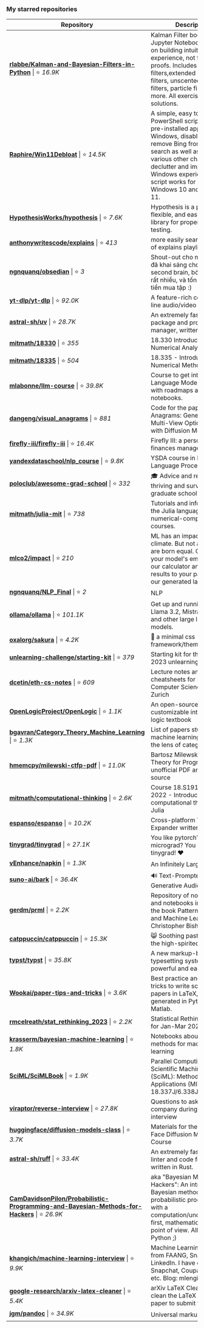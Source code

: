 ### My starred repositories
| **Repository** | **Description** |
| -------------- | --------------- |
| **[rlabbe/Kalman-and-Bayesian-Filters-in-Python](https://github.com/rlabbe/Kalman-and-Bayesian-Filters-in-Python)** \| ⭐ *16.9K* | Kalman Filter book using Jupyter Notebook. Focuses on building intuition and experience, not formal proofs.  Includes Kalman filters,extended Kalman filters, unscented Kalman filters, particle filters, and more. All exercises include solutions.
| **[Raphire/Win11Debloat](https://github.com/Raphire/Win11Debloat)** \| ⭐ *14.5K* | A simple, easy to use PowerShell script to remove pre-installed apps from Windows, disable telemetry, remove Bing from Windows search as well as perform various other changes to declutter and improve your Windows experience. This script works for both Windows 10 and Windows 11.
| **[HypothesisWorks/hypothesis](https://github.com/HypothesisWorks/hypothesis)** \| ⭐ *7.6K* | Hypothesis is a powerful, flexible, and easy to use library for property-based testing.
| **[anthonywritescode/explains](https://github.com/anthonywritescode/explains)** \| ⭐ *413* | more easily searchable list of explains playlist
| **[ngnquanq/obsedian](https://github.com/ngnquanq/obsedian)** \| ⭐ *3* | Shout-out cho ngntrgduc vì đã khai sáng cho tôi về second brain, bởi vì tôi viết rất nhiều, và tốn rất nhiều tiền mua tập :)
| **[yt-dlp/yt-dlp](https://github.com/yt-dlp/yt-dlp)** \| ⭐ *92.0K* | A feature-rich command-line audio/video downloader
| **[astral-sh/uv](https://github.com/astral-sh/uv)** \| ⭐ *28.7K* | An extremely fast Python package and project manager, written in Rust.
| **[mitmath/18330](https://github.com/mitmath/18330)** \| ⭐ *355* | 18.330 Introduction to Numerical Analysis
| **[mitmath/18335](https://github.com/mitmath/18335)** \| ⭐ *504* | 18.335 - Introduction to Numerical Methods course
| **[mlabonne/llm-course](https://github.com/mlabonne/llm-course)** \| ⭐ *39.8K* | Course to get into Large Language Models (LLMs) with roadmaps and Colab notebooks.
| **[dangeng/visual_anagrams](https://github.com/dangeng/visual_anagrams)** \| ⭐ *881* | Code for the paper "Visual Anagrams: Generating Multi-View Optical Illusions with Diffusion Models"
| **[firefly-iii/firefly-iii](https://github.com/firefly-iii/firefly-iii)** \| ⭐ *16.4K* | Firefly III: a personal finances manager
| **[yandexdataschool/nlp_course](https://github.com/yandexdataschool/nlp_course)** \| ⭐ *9.8K* | YSDA course in Natural Language Processing
| **[poloclub/awesome-grad-school](https://github.com/poloclub/awesome-grad-school)** \| ⭐ *332* | 🎓 Advice and resources for thriving and surviving graduate school
| **[mitmath/julia-mit](https://github.com/mitmath/julia-mit)** \| ⭐ *738* | Tutorials and information on the Julia language for MIT numerical-computation courses.
| **[mlco2/impact](https://github.com/mlco2/impact)** \| ⭐ *210* | ML has an impact on the climate. But not all models are born equal. Compute your model's emissions with our calculator and add the results to your paper with our generated latex template
| **[ngnquanq/NLP_Final](https://github.com/ngnquanq/NLP_Final)** \| ⭐ *2* | NLP 
| **[ollama/ollama](https://github.com/ollama/ollama)** \| ⭐ *101.1K* | Get up and running with Llama 3.2, Mistral, Gemma 2, and other large language models.
| **[oxalorg/sakura](https://github.com/oxalorg/sakura)** \| ⭐ *4.2K* | :cherry_blossom: a minimal css framework/theme.
| **[unlearning-challenge/starting-kit](https://github.com/unlearning-challenge/starting-kit)** \| ⭐ *379* | Starting kit for the NeurIPS 2023 unlearning challenge
| **[dcetin/eth-cs-notes](https://github.com/dcetin/eth-cs-notes)** \| ⭐ *609* | Lecture notes and cheatsheets for Master's in Computer Science at ETH Zurich
| **[OpenLogicProject/OpenLogic](https://github.com/OpenLogicProject/OpenLogic)** \| ⭐ *1.1K* | An open-source, customizable intermediate logic textbook
| **[bgavran/Category_Theory_Machine_Learning](https://github.com/bgavran/Category_Theory_Machine_Learning)** \| ⭐ *1.3K* | List of papers studying machine learning through the lens of category theory
| **[hmemcpy/milewski-ctfp-pdf](https://github.com/hmemcpy/milewski-ctfp-pdf)** \| ⭐ *11.0K* | Bartosz Milewski's 'Category Theory for Programmers' unofficial PDF and LaTeX source
| **[mitmath/computational-thinking](https://github.com/mitmath/computational-thinking)** \| ⭐ *2.6K* | Course 18.S191 at MIT, Fall 2022 - Introduction to computational thinking with Julia
| **[espanso/espanso](https://github.com/espanso/espanso)** \| ⭐ *10.2K* | Cross-platform Text Expander written in Rust
| **[tinygrad/tinygrad](https://github.com/tinygrad/tinygrad)** \| ⭐ *27.1K* | You like pytorch? You like micrograd? You love tinygrad! ❤️ 
| **[vEnhance/napkin](https://github.com/vEnhance/napkin)** \| ⭐ *1.3K* | An Infinitely Large Napkin
| **[suno-ai/bark](https://github.com/suno-ai/bark)** \| ⭐ *36.4K* | 🔊 Text-Prompted Generative Audio Model
| **[gerdm/prml](https://github.com/gerdm/prml)** \| ⭐ *2.2K* | Repository of notes, code and notebooks in Python for the book Pattern Recognition and Machine Learning by Christopher Bishop
| **[catppuccin/catppuccin](https://github.com/catppuccin/catppuccin)** \| ⭐ *15.3K* | 😸 Soothing pastel theme for the high-spirited!
| **[typst/typst](https://github.com/typst/typst)** \| ⭐ *35.8K* | A new markup-based typesetting system that is powerful and easy to learn.
| **[Wookai/paper-tips-and-tricks](https://github.com/Wookai/paper-tips-and-tricks)** \| ⭐ *3.6K* | Best practice and tips & tricks to write scientific papers in LaTeX, with figures generated in Python or Matlab.
| **[rmcelreath/stat_rethinking_2023](https://github.com/rmcelreath/stat_rethinking_2023)** \| ⭐ *2.2K* | Statistical Rethinking Course for Jan-Mar 2023
| **[krasserm/bayesian-machine-learning](https://github.com/krasserm/bayesian-machine-learning)** \| ⭐ *1.8K* | Notebooks about Bayesian methods for machine learning
| **[SciML/SciMLBook](https://github.com/SciML/SciMLBook)** \| ⭐ *1.9K* | Parallel Computing and Scientific Machine Learning (SciML): Methods and Applications (MIT 18.337J/6.338J)
| **[viraptor/reverse-interview](https://github.com/viraptor/reverse-interview)** \| ⭐ *27.8K* | Questions to ask the company during your interview
| **[huggingface/diffusion-models-class](https://github.com/huggingface/diffusion-models-class)** \| ⭐ *3.7K* | Materials for the Hugging Face Diffusion Models Course
| **[astral-sh/ruff](https://github.com/astral-sh/ruff)** \| ⭐ *33.4K* | An extremely fast Python linter and code formatter, written in Rust.
| **[CamDavidsonPilon/Probabilistic-Programming-and-Bayesian-Methods-for-Hackers](https://github.com/CamDavidsonPilon/Probabilistic-Programming-and-Bayesian-Methods-for-Hackers)** \| ⭐ *26.9K* | aka "Bayesian Methods for Hackers": An introduction to Bayesian methods + probabilistic programming with a computation/understanding-first, mathematics-second point of view. All in pure Python ;)  
| **[khangich/machine-learning-interview](https://github.com/khangich/machine-learning-interview)** \| ⭐ *9.9K* | Machine Learning Interviews from FAANG, Snapchat, LinkedIn. I have offers from Snapchat, Coupang, Stitchfix etc. Blog: mlengineer.io.
| **[google-research/arxiv-latex-cleaner](https://github.com/google-research/arxiv-latex-cleaner)** \| ⭐ *5.4K* | arXiv LaTeX Cleaner: Easily clean the LaTeX code of your paper to submit to arXiv
| **[jgm/pandoc](https://github.com/jgm/pandoc)** \| ⭐ *34.9K* | Universal markup converter
